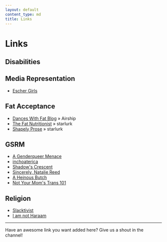 ```yaml
---
layout: default
content_type: md
title: Links
---
```


# Links
## Disabilities

## Media Representation
* [Escher Girls](http://eschergirls.tumblr.com/)

## Fat Acceptance 
* [Dances With Fat Blog](https://danceswithfat.wordpress.com/blog/) &raquo; Airship
* [The Fat Nutritionist](http://www.fatnutritionist.com/) &raquo; starlurk
* [Shapely Prose](http://kateharding.net/) &raquo; starlurk

<!---
## Feminism
Everything on this page is about feminism. Having a separate heading for it seems... weird
--->


## GSRM
* [A Genderqueer Menace](http://gqmenace.wordpress.com/)
* [inchoaterica](http://inchoaterica.wordpress.com/)
* [Shadow's Crescent](http://shadowscrescent.wordpress.com/)
* [Sincerely, Natalie Reed](http://freethoughtblogs.com/nataliereed)
* [A Heinous Butch](http://heinousbutch.wordpress.com/)
* [Not Your Mom's Trans 101](http://tranarchism.com/2010/11/26/not-your-moms-trans-101/)


## Religion
* [Slacktivist](http://www.patheos.com/blogs/slacktivist/)
* [I am not Haraam](http://iamnotharaam.tumblr.com/)

***

Have an awesome link you want added here? Give us a shout in the channel!